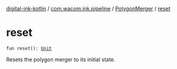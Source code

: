 [digital-ink-kotlin](../../index.md) / [com.wacom.ink.pipeline](../index.md) / [PolygonMerger](index.md) / [reset](./reset.md)

# reset

`fun reset(): `[`Unit`](https://kotlinlang.org/api/latest/jvm/stdlib/kotlin/-unit/index.html)

Resets the polygon merger to its initial state.

